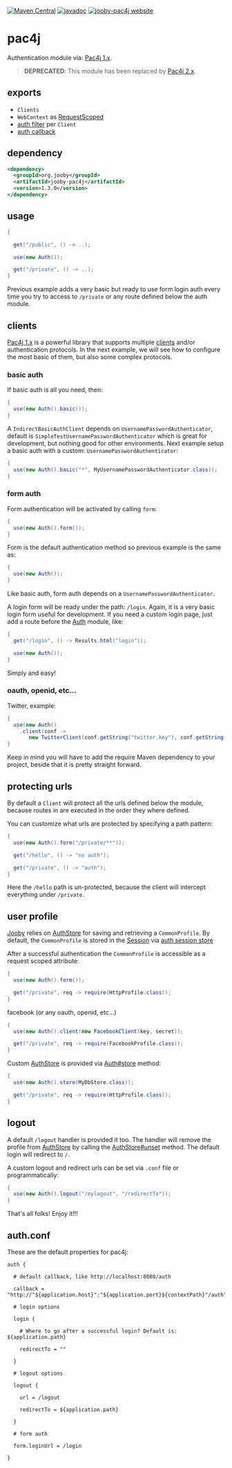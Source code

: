 [![Maven Central](https://maven-badges.herokuapp.com/maven-central/org.jooby/jooby-pac4j/badge.svg)](https://maven-badges.herokuapp.com/maven-central/org.jooby/jooby-pac4j)
[![javadoc](https://javadoc.io/badge/org.jooby/jooby-pac4j.svg)](https://javadoc.io/doc/org.jooby/jooby-pac4j/1.3.0)
[![jooby-pac4j website](https://img.shields.io/badge/jooby-pac4j-brightgreen.svg)](http://jooby.org/doc/pac4j)
# pac4j

Authentication module via: [Pac4j 1.x](https://github.com/pac4j/pac4j).


> **DEPRECATED**: This module has been replaced by [Pac4j 2.x](/doc/pac4j2).


## exports

* ```Clients```
* ```WebContext``` as [RequestScoped](/apidocs/org/jooby/RequestedScoped.html)
* [auth filter](/apidocs/org/jooby/Route.Filter.html) per ```Client```
* [auth callback](/apidocs/org/jooby/Route.Filter.html)

## dependency

```xml
<dependency>
  <groupId>org.jooby</groupId>
  <artifactId>jooby-pac4j</artifactId>
  <version>1.3.0</version>
</dependency>
```

## usage

```java
{

  get("/public", () -> ..);

  use(new Auth());

  get("/private", () -> ..);
}
```

Previous example adds a very basic but ready to use form login auth every time you try to
access to ```/private``` or any route defined below the auth module.


## clients
[Pac4j 1.x](https://github.com/pac4j/pac4j) is a powerful library that supports multiple [clients](http://www.pac4j.org/docs/clients.html) and/or authentication protocols. In
the next example, we will see how to configure the most basic of them, but also some complex protocols.

### basic auth

If basic auth is all you need, then:


```java
{
  use(new Auth().basic());
}
```

A ```IndirectBasicAuthClient``` depends on ```UsernamePasswordAuthenticator```, default is
```SimpleTestUsernamePasswordAuthenticator``` which is great for development, but nothing good
for other environments. Next example setup a basic auth with a custom:
```UsernamePasswordAuthenticator```:

```java
{
  use(new Auth().basic("*", MyUsernamePasswordAuthenticator.class));
}
```

### form auth
Form authentication will be activated by calling ```form```:

```java
{
  use(new Auth().form());
}
```

Form is the default authentication method so previous example is the same as:

```java
{
  use(new Auth());
}
```

Like basic auth, form auth depends on a ```UsernamePasswordAuthenticator```.

A login form will be ready under the path: ```/login```. Again, it is a very basic login
form useful for development. If you need a custom login page, just add a route before the
[Auth](/apidocs/org/jooby/pac4j/Auth.html) module, like:
</p>

```java
{
  get("/login", () -> Results.html("login"));

  use(new Auth());
}
```

Simply and easy!

### oauth, openid, etc...

Twitter, example:

```java
{
  use(new Auth()
    .client(conf ->
       new TwitterClient(conf.getString("twitter.key"), conf.getString("twitter.secret"))));
}
```

Keep in mind you will have to add the require Maven dependency to your project, beside that it is
pretty straight forward.


## protecting urls

By default a ```Client``` will protect all the urls defined below the module, because routes in
are executed in the order they where defined.

You can customize what urls are protected by specifying a path pattern:

```java
{
  use(new Auth().form("/private/**"));

  get("/hello", () -> "no auth");

  get("/private", () -> "auth");
}
```

Here the ```/hello``` path is un-protected, because the client will intercept everything
under ```/private```.

## user profile

[Jooby](http://jooby.org) relies on [AuthStore](/apidocs/org/jooby/pac4j/AuthStore.html) for saving and retrieving a ```CommonProfile```. By default,
the ```CommonProfile``` is stored in the [Session]({{defcods}}/pac4j/Session.html) via [auth session store]({{defcods}}/pac4j/AuthSessionStore.html)

After a successful authentication the ```CommonProfile``` is accessible as a request scoped attribute:

```java
{
  use(new Auth().form());

  get("/private", req -> require(HttpProfile.class));
}
```

facebook (or any oauth, openid, etc...)

```java
{
  use(new Auth().client(new FacebookClient(key, secret));

  get("/private", req -> require(FacebookProfile.class));
}
```

Custom [AuthStore](/apidocs/org/jooby/pac4j/AuthStore.html) is provided via [Auth#store](/apidocs/org/jooby/pac4j/Auth.html) method:

```java
{
  use(new Auth().store(MyDbStore.class));

  get("/private", req -> require(HttpProfile.class));
}
```

## logout

A default ```/logout``` handler is provided it too. The handler will remove the profile
from [AuthStore](/apidocs/org/jooby/pac4j/AuthStore.html) by calling the [AuthStore#unset](/apidocs/org/jooby/pac4j/AuthStore.html) method. The default login
will redirect to ```/```.

A custom logout and redirect urls can be set via ```.conf``` file or programmatically:

```java
{
  use(new Auth().logout("/mylogout", "/redirectTo"));
}
```

That's all folks! Enjoy it!!!

## auth.conf
These are the default properties for pac4j:

```properties
auth {

  # default callback, like http://localhost:8080/auth

  callback = "http://"${application.host}":"${application.port}${contextPath}"/auth"

  # login options

  login {

    # Where to go after a successful login? Default is: ${application.path}

    redirectTo = ""

  }

  # logout options

  logout {

    url = /logout

    redirectTo = ${application.path}

  }

  # form auth

  form.loginUrl = /login

}
```
